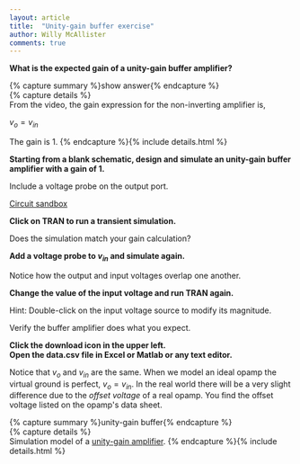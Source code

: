 ```yaml
---
layout: article
title:  "Unity-gain buffer exercise"
author: Willy McAllister
comments: true
---
```


**What is the expected gain of a unity-gain buffer amplifier?**

{% capture summary %}show answer{% endcapture %}  
{% capture details %}  
From the video, the gain expression for the non-inverting amplifier is,

$v_o = v_{in}$  

The gain is $1$.
{% endcapture %}{% include details.html %}

**Starting from a blank schematic, design and simulate an unity-gain buffer amplifier with a gain of $1$.**

Include a voltage probe on the output port.

[Circuit sandbox](https://spinningnumbers.org/circuit-sandbox/index.html)

**Click on TRAN to run a transient simulation.** 

Does the simulation match your gain calculation?

**Add a voltage probe to $v_{in}$ and simulate again.**

Notice how the output and input voltages overlap one another.

**Change the value of the input voltage and run TRAN again.**

Hint: Double-click on the input voltage source to modify its magnitude. 

Verify the buffer amplifier does what you expect.
 
**Click the <i class="fas fa-download fa-lg" ></i> download icon in the upper left.**  
**Open the data.csv file in Excel or Matlab or any text editor.**

Notice that $v_o$ and $v_{in}$ are the same. When we model an ideal opamp the virtual ground is perfect, $v_o = v_{in}$. In the real world there will be a very slight difference due to the *offset voltage* of a real opamp. You find the offset voltage listed on the opamp's data sheet.

{% capture summary %}unity-gain buffer{% endcapture %}  
{% capture details %}    
Simulation model of a [unity-gain amplifier](https://spinningnumbers.org/circuit-sandbox/index.html?value=[["g",[208,104,0],{"_json_":0},["0"]],["g",[72,152,0],{"_json_":1},["0"]],["w",[72,104,72,88]],["v",[72,104,0],{"name":"","value":"sin(0,1,1000,0,0)","_json_":3},["1","0"]],["L",[272,96,0],{"label":"vout","_json_":4},["vout"]],["w",[168,144,248,144]],["w",[168,104,168,144]],["w",[184,104,168,104]],["o",[184,88,0],{"A":"30000","_json_":8},["1","vout","vout","0"]],["w",[248,144,248,96]],["w",[272,96,248,96]],["w",[232,96,248,96]],["s",[272,96,0],{"color":"green","offset":"0","_json_":12},["vout"]],["w",[72,88,184,88]],["view",15.659999999999997,42.292,2.44140625,"50","10","1G",null,"100","0.009","1000"]]).
{% endcapture %}{% include details.html %}